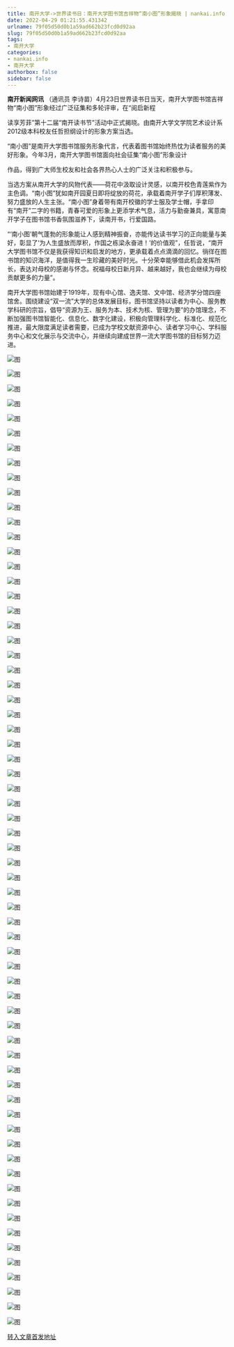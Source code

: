 ```yaml
---
title: 南开大学->世界读书日：南开大学图书馆吉祥物“南小图”形象揭晓 | nankai.info
date: 2022-04-29 01:21:55.431342
urlname: 79f05d50d0b1a59ad662b23fcd0d92aa
slug: 79f05d50d0b1a59ad662b23fcd0d92aa
tags: 
- 南开大学
categories:
- nankai.info
- 南开大学
authorbox: false
sidebar: false
---
```

**南开新闻网讯** （通讯员 李诗苗）4月23日世界读书日当天，南开大学图书馆吉祥物“南小图”形象经过广泛征集和多轮评审，在“阅启新程

读享芳菲”第十二届“南开读书节”活动中正式揭晓。由南开大学文学院艺术设计系2012级本科校友任哲担纲设计的形象方案当选。

“南小图”是南开大学图书馆服务形象代言，代表着图书馆始终热忱为读者服务的美好形象。今年3月，南开大学图书馆面向社会征集“南小图”形象设计
<!--more-->
作品，得到广大师生校友和社会各界热心人士的广泛关注和积极参与。

当选方案从南开大学的风物代表——荷花中汲取设计灵感，以南开校色青莲紫作为主色调。“南小图”犹如南开园夏日即将绽放的荷花，承载着南开学子们厚积薄发、努力盛放的人生主张。“南小图”身着带有南开校徽的学士服及学士帽，手拿印有“南开”二字的书籍，青春可爱的形象上更添学术气息，活力与勤奋兼具，寓意南开学子在图书馆书香氛围滋养下，读南开书，行爱国路。

“‘南小图’朝气蓬勃的形象能让人感到精神振奋，亦能传达读书学习的正向能量与美好，彰显了‘为人生盛放而厚积，作国之栋梁永奋进！’的价值观”，任哲说，“南开大学图书馆不仅是我获得知识和启发的地方，更承载着点点滴滴的回忆。徜徉在图书馆的知识海洋，是值得我一生珍藏的美好时光。十分荣幸能够借此机会发挥所长，表达对母校的感谢与怀念。祝福母校日新月异、越来越好，我也会继续为母校贡献更多的力量”。

南开大学图书馆始建于1919年，现有中心馆、逸夫馆、文中馆、经济学分馆四座馆舍。围绕建设“双一流”大学的总体发展目标，图书馆坚持以读者为中心、服务教学科研的宗旨，倡导“资源为王、服务为本、技术为核、管理为要”的办馆理念，不断加强图书馆智能化、信息化、数字化建设，积极向管理科学化、标准化、规范化推进，最大限度满足读者需要，已成为学校文献资源中心、读者学习中心、学科服务中心和文化展示与交流中心，并继续向建成世界一流大学图书馆的目标努力迈进。

![图](http://news.nankai.edu.cn/ywsd/system/2022/04/22/g)

![图](http://news.nankai.edu.cn/ywsd/system/2022/04/22/p)

![图](http://news.nankai.edu.cn/ywsd/system/2022/04/22/j)

![图](http://news.nankai.edu.cn/ywsd/system/2022/04/22/)

![图](http://news.nankai.edu.cn/ywsd/system/2022/04/22/a)

![图](http://news.nankai.edu.cn/ywsd/system/2022/04/22/1)

![图](http://news.nankai.edu.cn/ywsd/system/2022/04/22/9)

![图](http://news.nankai.edu.cn/ywsd/system/2022/04/22/c)

![图](http://news.nankai.edu.cn/ywsd/system/2022/04/22/1)

![图](http://news.nankai.edu.cn/ywsd/system/2022/04/22/a)

![图](http://news.nankai.edu.cn/ywsd/system/2022/04/22/7)

![图](http://news.nankai.edu.cn/ywsd/system/2022/04/22/d)

![图](http://news.nankai.edu.cn/ywsd/system/2022/04/22/_)

![图](http://news.nankai.edu.cn/ywsd/system/2022/04/22/8)

![图](http://news.nankai.edu.cn/ywsd/system/2022/04/22/2)

![图](http://news.nankai.edu.cn/ywsd/system/2022/04/22/5)

![图](http://news.nankai.edu.cn/ywsd/system/2022/04/22/5)

![图](http://news.nankai.edu.cn/ywsd/system/2022/04/22/4)

![图](http://news.nankai.edu.cn/ywsd/system/2022/04/22/0)

![图](http://news.nankai.edu.cn/ywsd/system/2022/04/22/0)

![图](http://news.nankai.edu.cn/ywsd/system/2022/04/22/0)

![图](http://news.nankai.edu.cn/ywsd/system/2022/04/22/3)

![图](http://news.nankai.edu.cn/ywsd/system/2022/04/22/0)

![图](http://news.nankai.edu.cn/ywsd/system/2022/04/22/0)

![图](http://news.nankai.edu.cn/)

![图](http://news.nankai.edu.cn/ywsd/system/2022/04/22/5)

![图](http://news.nankai.edu.cn/ywsd/system/2022/04/22/5)

![图](http://news.nankai.edu.cn/ywsd/system/2022/04/22/4)

![图](http://news.nankai.edu.cn/)

![图](http://news.nankai.edu.cn/ywsd/system/2022/04/22/0)

![图](http://news.nankai.edu.cn/ywsd/system/2022/04/22/0)

![图](http://news.nankai.edu.cn/ywsd/system/2022/04/22/0)

![图](http://news.nankai.edu.cn/)

![图](http://news.nankai.edu.cn/ywsd/system/2022/04/22/3)

![图](http://news.nankai.edu.cn/ywsd/system/2022/04/22/0)

![图](http://news.nankai.edu.cn/ywsd/system/2022/04/22/0)

![图](http://news.nankai.edu.cn/)

![图](http://news.nankai.edu.cn/ywsd/system/2022/04/22/c)

![图](http://news.nankai.edu.cn/ywsd/system/2022/04/22/i)

![图](http://news.nankai.edu.cn/ywsd/system/2022/04/22/p)

![图](http://news.nankai.edu.cn/)

![图](http://news.nankai.edu.cn/ywsd/system/2022/04/22/n)

![图](http://news.nankai.edu.cn/ywsd/system/2022/04/22/c)

![图](http://news.nankai.edu.cn/ywsd/system/2022/04/22/)

![图](http://news.nankai.edu.cn/ywsd/system/2022/04/22/u)

![图](http://news.nankai.edu.cn/ywsd/system/2022/04/22/d)

![图](http://news.nankai.edu.cn/ywsd/system/2022/04/22/e)

![图](http://news.nankai.edu.cn/ywsd/system/2022/04/22/)

![图](http://news.nankai.edu.cn/ywsd/system/2022/04/22/i)

![图](http://news.nankai.edu.cn/ywsd/system/2022/04/22/a)

![图](http://news.nankai.edu.cn/ywsd/system/2022/04/22/k)

![图](http://news.nankai.edu.cn/ywsd/system/2022/04/22/n)

![图](http://news.nankai.edu.cn/ywsd/system/2022/04/22/a)

![图](http://news.nankai.edu.cn/ywsd/system/2022/04/22/n)

![图](http://news.nankai.edu.cn/ywsd/system/2022/04/22/)

![图](http://news.nankai.edu.cn/ywsd/system/2022/04/22/s)

![图](http://news.nankai.edu.cn/ywsd/system/2022/04/22/w)

![图](http://news.nankai.edu.cn/ywsd/system/2022/04/22/e)

![图](http://news.nankai.edu.cn/ywsd/system/2022/04/22/n)

![图](http://news.nankai.edu.cn/)

![图](http://news.nankai.edu.cn/)

![图](http://news.nankai.edu.cn/ywsd/system/2022/04/22/:)

![图](http://news.nankai.edu.cn/ywsd/system/2022/04/22/p)

![图](http://news.nankai.edu.cn/ywsd/system/2022/04/22/t)

![图](http://news.nankai.edu.cn/ywsd/system/2022/04/22/t)

![图](http://news.nankai.edu.cn/ywsd/system/2022/04/22/h)

[转入文章首发地址](http://news.nankai.edu.cn/ywsd/system/2022/04/22/030051034.shtml)